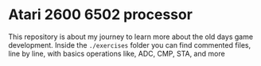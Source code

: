 # Atari 2600 6502 processor

This repository is about my journey to learn more about the old days game development. Inside the `./exercises` folder you can find commented files, line by line, with basics operations like, ADC, CMP, STA, and more
